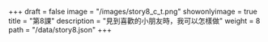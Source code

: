 +++
draft = false 
image = "/images/story8_c_t.png" 
showonlyimage = true 
title = "第8課" 
description = "見到喜歡的小朋友時，我可以怎樣做"
weight = 8 
path = "/data/story8.json" 
+++
